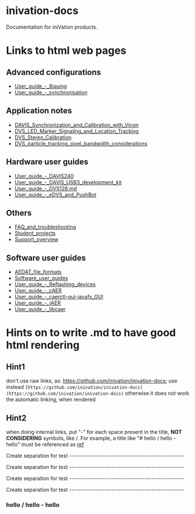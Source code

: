 # inivation-docs
Documentation for iniVation products.
# Links to html web pages
## Advanced configurations
- [User_guide_-_Biasing](https://inivation.github.io/inivation-docs/Advanced%20configurations/User_guide_-_Biasing)
- [User_guide_-_synchronisation](https://inivation.github.io/inivation-docs/Advanced%20configurations/User_guide_-_synchronisation)
## Application notes
- [DAVIS_Synchronization_and_Calibration_with_Vicon](https://inivation.github.io/inivation-docs/Application%20notes/DAVIS_Synchronization_and_Calibration_with_Vicon)
- [DVS_LED_Marker_Signaling_and_Location_Tracking](https://inivation.github.io/inivation-docs/Application%20notes/DVS_LED_Marker_Signaling_and_Location_Tracking)
- [DVS_Stereo_Calibration](https://inivation.github.io/inivation-docs/Application%20notes/DVS_Stereo_Calibration)
- [DVS_particle_tracking_pixel_bandwidth_considerations](https://inivation.github.io/inivation-docs/Application%20notes/DVS_particle_tracking_pixel_bandwidth_considerations)
## Hardware user guides
- [User_guide_-_DAVIS240](https://inivation.github.io/inivation-docs/Hardware%20user%20guides/User_guide_-_DAVIS240)
- [User_guide_-_DAVIS_USB3_development_kit](https://inivation.github.io/inivation-docs/Hardware%20user%20guides/User_guide_-_DAVIS_USB3_development_kit)
- [User_guide_-_DVS128.md](https://inivation.github.io/inivation-docs/Hardware%20user%20guides/User_guide_-_DVS128)
- [User_guide_-_eDVS_and_PushBot](https://inivation.github.io/inivation-docs/Hardware%20user%20guides/User_guide_-_eDVS_and_PushBot)
## Others
- [FAQ_and_troubleshooting](https://inivation.github.io/inivation-docs/Others/FAQ_and_troubleshooting)
- [Student_projects](https://inivation.github.io/inivation-docs/Others/Student_projects)
- [Support_overview](https://inivation.github.io/inivation-docs/Others/Support_overview)
## Software user guides
- [AEDAT_file_formats](https://inivation.github.io/inivation-docs/Software%20user%20guides/AEDAT_file_formats)
- [Software_user_guides](https://inivation.github.io/inivation-docs/Software%20user%20guides/Software_user_guides)
- [User_guide_-_Reflashing_devices](https://inivation.github.io/inivation-docs/Software%20user%20guides/User_guide_-_Reflashing_devices)
- [User_guide_-_cAER](https://inivation.github.io/inivation-docs/Software%20user%20guides/User_guide_-_cAER)
- [User_guide_-_caerctl-gui-javafx_GUI](https://inivation.github.io/inivation-docs/Software%20user%20guides/User_guide_-_caerctl-gui-javafx_GUI)
- [User_guide_-_jAER](https://inivation.github.io/inivation-docs/Software%20user%20guides/User_guide_-_jAER)
- [User_guide_-_libcaer](https://inivation.github.io/inivation-docs/Software%20user%20guides/User_guide_-_libcaer)

# Hints on to write .md to have good html rendering
## Hint1
don't use raw links, as: https://github.com/inivation/inivation-docs; use instead ```[https://github.com/inivation/inivation-docs](https://github.com/inivation/inivation-docs)```
otherwise it does not work the automatic linking, when rendered
## Hint2
when doing internal links, put "-" for each space present in the title, **NOT CONSIDERING** symbols, like /.
For example, a title like "# hello / hello - hello" must be referenced as [ref](#hello--hello---hello)

Create separation for test -------------------------------------------------

Create separation for test -------------------------------------------------

Create separation for test -------------------------------------------------

Create separation for test -------------------------------------------------
### hello / hello - hello
